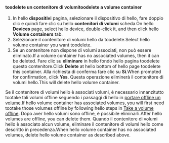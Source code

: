 <!--author=SharS last changed: 9/16/15-->

#### <a name="toodelete-a-volume-container"></a><span data-ttu-id="b5091-101">toodelete un contenitore di volumi</span><span class="sxs-lookup"><span data-stu-id="b5091-101">toodelete a volume container</span></span>
1. <span data-ttu-id="b5091-102">In hello **dispositivi** pagina, selezionare il dispositivo di hello, fare doppio clic e quindi fare clic su hello **contenitori di volumi** scheda.</span><span class="sxs-lookup"><span data-stu-id="b5091-102">On hello **Devices** page, select hello device, double-click it, and then click hello **Volume containers** tab.</span></span>
2. <span data-ttu-id="b5091-103">Selezionare il contenitore di volumi hello da toodelete.</span><span class="sxs-lookup"><span data-stu-id="b5091-103">Select hello volume container you want toodelete.</span></span>
3. <span data-ttu-id="b5091-104">Se un contenitore non dispone di volumi associati, non può essere eliminato.</span><span class="sxs-lookup"><span data-stu-id="b5091-104">If a volume container has no associated volumes, then it can be deleted.</span></span> <span data-ttu-id="b5091-105">Fare clic su **eliminare** in hello fondo hello pagina toodelete questo contenitore.</span><span class="sxs-lookup"><span data-stu-id="b5091-105">Click **Delete** at hello bottom of hello page toodelete this container.</span></span> <span data-ttu-id="b5091-106">Alla richiesta di conferma fare clic su **Sì**.</span><span class="sxs-lookup"><span data-stu-id="b5091-106">When prompted for confirmation, click **Yes**.</span></span> <span data-ttu-id="b5091-107">Questa operazione eliminerà il contenitore di volumi hello.</span><span class="sxs-lookup"><span data-stu-id="b5091-107">This will delete hello volume container.</span></span>

<span data-ttu-id="b5091-108">Se il contenitore di volumi hello è associati volumi, è necessario innanzitutto tootake tali volumi offline seguendo i passaggi di hello in [portare offline un volume](../articles/storsimple/storsimple-manage-volumes.md#take-a-volume-offline).</span><span class="sxs-lookup"><span data-stu-id="b5091-108">If hello volume container has associated volumes, you will first need tootake those volumes offline by following hello steps in [Take a volume offline](../articles/storsimple/storsimple-manage-volumes.md#take-a-volume-offline).</span></span> <span data-ttu-id="b5091-109">Dopo aver hello volumi sono offline, è possibile eliminarli.</span><span class="sxs-lookup"><span data-stu-id="b5091-109">After hello volumes are offline, you can delete them.</span></span> <span data-ttu-id="b5091-110">Quando il contenitore di volumi hello è associato alcun volume, eliminare il contenitore di volumi hello come descritto in precedenza.</span><span class="sxs-lookup"><span data-stu-id="b5091-110">When hello volume container has no associated volumes, delete hello volume container as described above.</span></span>

